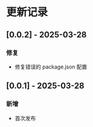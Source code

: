 # 更新记录

## [0.0.2] - 2025-03-28
### 修复
- 修复错误的 package.json 配置

## [0.0.1] - 2025-03-28
### 新增
- 首次发布
